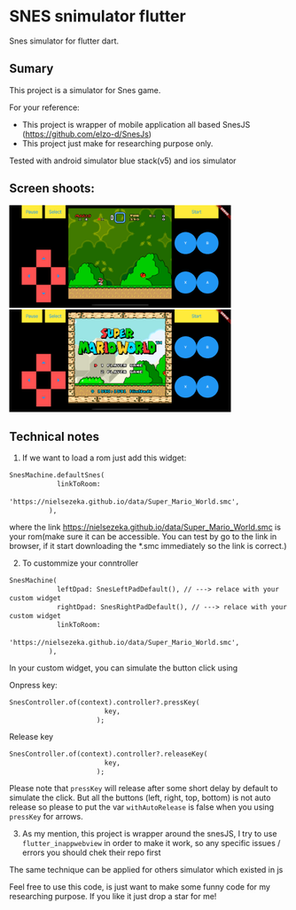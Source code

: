 # SNES snimulator flutter

Snes simulator for flutter dart.

## Sumary

This project is a simulator for Snes game.

For your reference:

- This project is wrapper of mobile application all based SnesJS (https://github.com/elzo-d/SnesJs)
- This project just make for researching purpose only.

Tested with android simulator blue stack(v5) and ios simulator

## Screen shoots:

<img src="/screen_shoot/ip1.png?raw=true" width="400" height="185" /> <br>  <img src="/screen_shoot/ip2.png?raw=true" width="400" height="185" />  

## Technical notes


1. If we want to load a rom just add this widget:

```
SnesMachine.defaultSnes(
            linkToRoom:
                'https://nielsezeka.github.io/data/Super_Mario_World.smc',
          ),
```

where the link https://nielsezeka.github.io/data/Super_Mario_World.smc is your rom(make sure it can be accessible. You can test by go to the link in browser, if it start downloading the *.smc immediately so the link is correct.)


2. To custommize your conntroller
```
SnesMachine(
            leftDpad: SnesLeftPadDefault(), // ---> relace with your custom widget
            rightDpad: SnesRightPadDefault(), // ---> relace with your custom widget
            linkToRoom:
                'https://nielsezeka.github.io/data/Super_Mario_World.smc',
          ),
```
In your custom widget, you can simulate the button click using

Onpress key:

```
SnesController.of(context).controller?.pressKey(
                        key,
                      );
```
Release key

```
SnesController.of(context).controller?.releaseKey(
                        key,
                      );
```

Please note that `pressKey` will release after some short delay by default to simulate the click. But all the buttons (left, right, top, bottom) is not auto release so please to put the var `withAutoRelease` is false when you using `pressKey` for arrows.   

3. As my mention, this project is wrapper around the snesJS, I try to use `flutter_inappwebview` in order to make it work, so any specific issues / errors you should chek their repo first 


The same technique can be applied for others simulator which existed in js

Feel free to use this code, is just want to make some funny code for my researching purpose. If you like it just drop a star for me!